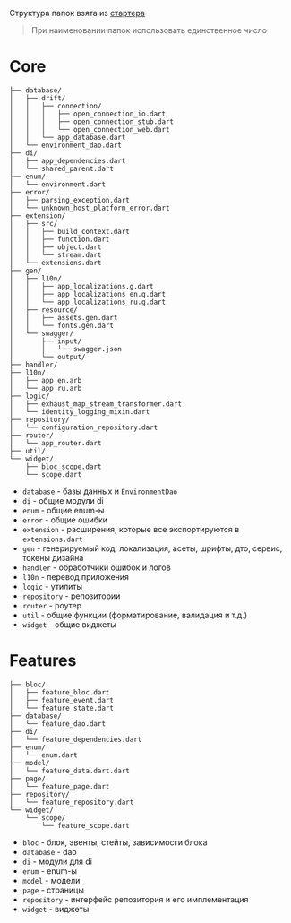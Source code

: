 Структура папок взята из [стартера](https://github.com/purplenoodlesoop/purple-starter)

> При наименовании папок использовать единственное число

# Core
    ├── database/
    │   ├── drift/
    │   │   ├── connection/
    │   │   │   ├── open_connection_io.dart
    │   │   │   ├── open_connection_stub.dart
    │   │   │   └── open_connection_web.dart
    │   │   └── app_database.dart
    │   └── environment_dao.dart
    ├── di/
    │   ├── app_dependencies.dart
    │   └── shared_parent.dart
    ├── enum/
    │   └── environment.dart
    ├── error/
    │   ├── parsing_exception.dart
    │   └── unknown_host_platform_error.dart
    ├── extension/
    │   ├── src/
    │   │   ├── build_context.dart
    │   │   ├── function.dart
    │   │   ├── object.dart
    │   │   └── stream.dart
    │   └── extensions.dart
    ├── gen/
    │   ├── l10n/
    │   │   ├── app_localizations.g.dart
    │   │   ├── app_localizations_en.g.dart
    │   │   └── app_localizations_ru.g.dart
    │   ├── resource/
    │   │   ├── assets.gen.dart
    │   │   └── fonts.gen.dart
    │   └── swagger/
    │       ├── input/
    │       │   └── swagger.json
    │       └── output/
    ├── handler/
    ├── l10n/
    │   ├── app_en.arb
    │   └── app_ru.arb
    ├── logic/
    │   ├── exhaust_map_stream_transformer.dart
    │   └── identity_logging_mixin.dart
    ├── repository/
    │   └── configuration_repository.dart
    ├── router/
    │   └── app_router.dart
    ├── util/
    └── widget/
        ├── bloc_scope.dart
        └── scope.dart

- `database` - базы данных и `EnvironmentDao`
- `di` - общие модули di
- `enum` - общие enum-ы
- `error` - общие ошибки
- `extension` - расширения, которые все экспортируются в `extensions.dart`
- `gen` - генерируемый код: локализация, асеты, шрифты, дто, сервис, токены дизайна
- `handler` - обработчики ошибок и логов
- `l10n` - перевод приложения
- `logic` - утилиты
- `repository` - репозитории
- `router` - роутер
- `util` - общие функции (форматирование, валидация и т.д.)
- `widget` - общие виджеты

# Features
    ├── bloc/
    │   ├── feature_bloc.dart
    │   ├── feature_event.dart
    │   └── feature_state.dart
    ├── database/
    │   └── feature_dao.dart
    ├── di/
    │   └── feature_dependencies.dart
    ├── enum/
    │   └── enum.dart
    ├── model/
    │   └── feature_data.dart.dart
    ├── page/
    │   └── feature_page.dart
    ├── repository/
    │   └── feature_repository.dart
    └── widget/
        └── scope/
            └── feature_scope.dart

- `bloc` - блок, эвенты, стейты, зависимости блока
- `database` - dao
- `di` - модули для di
- `enum` - enum-ы
- `model` - модели
- `page` - страницы
- `repository` - интерфейс репозитория и его имплементация 
- `widget` - виджеты